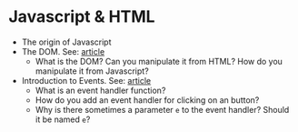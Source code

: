# Javascript & HTML
- The origin of Javascript
- The DOM. See: [article](https://developer.mozilla.org/en-US/docs/Web/API/Document_Object_Model/Introduction)
	- What is the DOM? Can you manipulate it from HTML? How do you manipulate it from Javascript? 
- Introduction to Events. See: [article](https://developer.mozilla.org/en-US/docs/Learn/JavaScript/Building_blocks/Events)
	- What is an event handler function?
	- How do you add an event handler for clicking on an button?
	- Why is there sometimes a parameter `e` to the event handler? Should it be named `e`?

